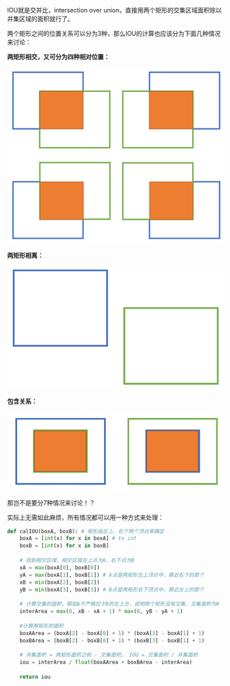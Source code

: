 IOU就是交并比，intersection over union，直接用两个矩形的交集区域面积除以并集区域的面积就行了。

两个矩形之间的位置关系可以分为3种，那么IOU的计算也应该分为下面几种情况来讨论：

**两矩形相交，又可分为四种相对位置：**

![image-20210602164220332](image-20210602164220332.png)

**两矩形相离：**

![image-20210602164506740](image-20210602164506740.png)

**包含关系：**

![image-20210602164423974](image-20210602164423974.png)

那岂不是要分7种情况来讨论！？

实际上无需如此麻烦，所有情况都可以用一种方式来处理：

```python
def calIOU(boxA, boxB): # 矩形由左上、右下两个顶点来确定
    boxA = [int(x) for x in boxA] # to int
    boxB = [int(x) for x in boxB]
	
    # 找到相交区域，相交区域左上点为A，右下点为B
    xA = max(boxA[0], boxB[0])
    yA = max(boxA[1], boxB[1]) # A点是两矩形左上顶点中，靠近右下的那个
    xB = min(boxA[2], boxB[2])
    yB = min(boxA[3], boxB[3]) # B点是两矩形右下顶点中，靠近左上的那个

    # 计算交集的面积，假如A不严格位于B的左上方，说明两个矩形没有交集，交集面积为0
    interArea = max(0, xB - xA + 1) * max(0, yB - yA + 1)

    #计算两矩形的面积
    boxAArea = (boxA[2] - boxA[0] + 1) * (boxA[3] - boxA[1] + 1)
    boxBArea = (boxB[2] - boxB[0] + 1) * (boxB[3] - boxB[1] + 1)
    
    # 并集面积 = 两矩形面积之和 - 交集面积， IOU = 交集面积 / 并集面积
    iou = interArea / float(boxAArea + boxBArea - interArea)

    return iou
```

